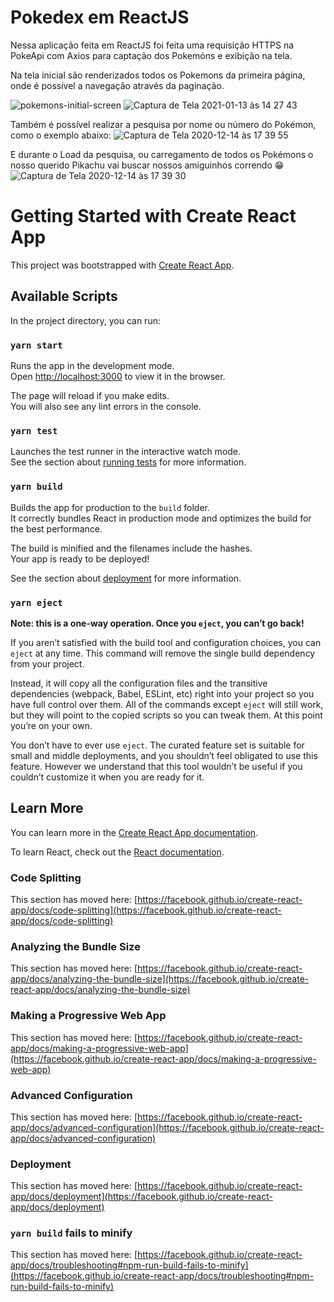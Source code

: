 # Pokedex em ReactJS

Nessa aplicação feita em ReactJS foi feita uma requisição HTTPS na PokeApi com Axios para captação dos Pokemóns e exibição na tela. 

Na tela inicial são renderizados todos os Pokemons da primeira página, onde é possível a navegação através da paginação.

![pokemons-initial-screen](https://user-images.githubusercontent.com/66284603/102136159-c853f180-3e37-11eb-8b0a-80fdc7b6d84c.png)
![Captura de Tela 2021-01-13 às 14 27 43](https://user-images.githubusercontent.com/66284603/104487546-01ed5900-55ac-11eb-9077-81a6988a0ddc.jpg)


Também é possível realizar a pesquisa por nome ou número do Pokémon, como o exemplo abaixo:
![Captura de Tela 2020-12-14 às 17 39 55](https://user-images.githubusercontent.com/66284603/102136380-11a44100-3e38-11eb-93d5-a3b74f6acc96.jpg)


E durante o Load da pesquisa, ou carregamento de todos os Pokémons o nosso querido Pikachu vai buscar nossos amiguinhos correndo :grin:
![Captura de Tela 2020-12-14 às 17 39 30](https://user-images.githubusercontent.com/66284603/102136760-9a22e180-3e38-11eb-9e33-fa89e6e5715a.jpg)



# Getting Started with Create React App

This project was bootstrapped with [Create React App](https://github.com/facebook/create-react-app).

## Available Scripts

In the project directory, you can run:

### `yarn start`

Runs the app in the development mode.\
Open [http://localhost:3000](http://localhost:3000) to view it in the browser.

The page will reload if you make edits.\
You will also see any lint errors in the console.

### `yarn test`

Launches the test runner in the interactive watch mode.\
See the section about [running tests](https://facebook.github.io/create-react-app/docs/running-tests) for more information.

### `yarn build`

Builds the app for production to the `build` folder.\
It correctly bundles React in production mode and optimizes the build for the best performance.

The build is minified and the filenames include the hashes.\
Your app is ready to be deployed!

See the section about [deployment](https://facebook.github.io/create-react-app/docs/deployment) for more information.

### `yarn eject`

**Note: this is a one-way operation. Once you `eject`, you can’t go back!**

If you aren’t satisfied with the build tool and configuration choices, you can `eject` at any time. This command will remove the single build dependency from your project.

Instead, it will copy all the configuration files and the transitive dependencies (webpack, Babel, ESLint, etc) right into your project so you have full control over them. All of the commands except `eject` will still work, but they will point to the copied scripts so you can tweak them. At this point you’re on your own.

You don’t have to ever use `eject`. The curated feature set is suitable for small and middle deployments, and you shouldn’t feel obligated to use this feature. However we understand that this tool wouldn’t be useful if you couldn’t customize it when you are ready for it.

## Learn More

You can learn more in the [Create React App documentation](https://facebook.github.io/create-react-app/docs/getting-started).

To learn React, check out the [React documentation](https://reactjs.org/).

### Code Splitting

This section has moved here: [https://facebook.github.io/create-react-app/docs/code-splitting](https://facebook.github.io/create-react-app/docs/code-splitting)

### Analyzing the Bundle Size

This section has moved here: [https://facebook.github.io/create-react-app/docs/analyzing-the-bundle-size](https://facebook.github.io/create-react-app/docs/analyzing-the-bundle-size)

### Making a Progressive Web App

This section has moved here: [https://facebook.github.io/create-react-app/docs/making-a-progressive-web-app](https://facebook.github.io/create-react-app/docs/making-a-progressive-web-app)

### Advanced Configuration

This section has moved here: [https://facebook.github.io/create-react-app/docs/advanced-configuration](https://facebook.github.io/create-react-app/docs/advanced-configuration)

### Deployment

This section has moved here: [https://facebook.github.io/create-react-app/docs/deployment](https://facebook.github.io/create-react-app/docs/deployment)

### `yarn build` fails to minify

This section has moved here: [https://facebook.github.io/create-react-app/docs/troubleshooting#npm-run-build-fails-to-minify](https://facebook.github.io/create-react-app/docs/troubleshooting#npm-run-build-fails-to-minify)
